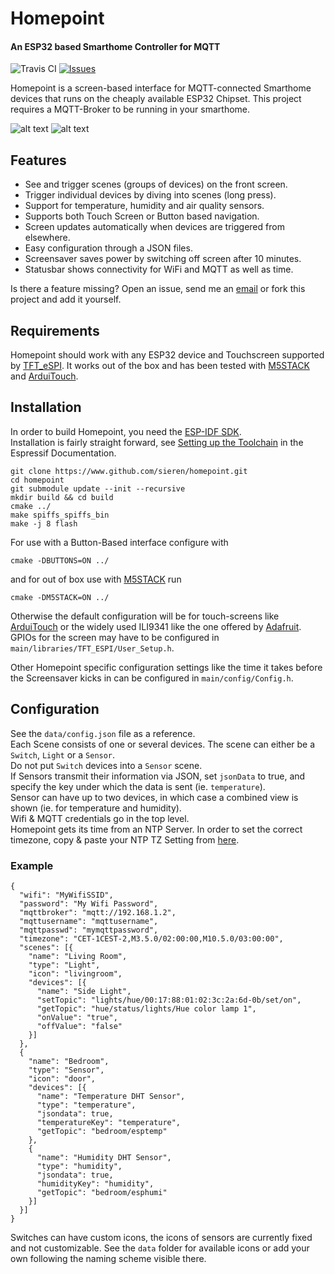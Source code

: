 Homepoint
=============
#### An ESP32 based Smarthome Controller for MQTT

![Travis CI](https://travis-ci.org/sieren/Homepoint.svg?branch=master "Travis CI
Status")
[![Issues](https://img.shields.io/github/issues/sieren/Homepoint.svg
"Issues")](https://github.com/sieren/Homepoint/issues)

Homepoint is a screen-based interface for MQTT-connected Smarthome devices that runs
on the cheaply available ESP32 Chipset.
This project requires a MQTT-Broker to be running in your smarthome.

![alt text](https://raw.githubusercontent.com/sieren/Homepoint/master/media/img1.jpg "M5Stack")
![alt text](https://raw.githubusercontent.com/sieren/Homepoint/master/media/img2.gif "ArduiTouch")

## Features

+ See and trigger scenes (groups of devices) on the front screen.
+ Trigger individual devices by diving into scenes (long press).
+ Support for temperature, humidity and air quality sensors.
+ Supports both Touch Screen or Button based navigation.
+ Screen updates automatically when devices are triggered from elsewhere.
+ Easy configuration through a JSON files.
+ Screensaver saves power by switching off screen after 10 minutes.
+ Statusbar shows connectivity for WiFi and MQTT as well as time.

Is there a feature missing? Open an issue, send me an [email](mailto:info@s-r-n.de) or fork this project and add it yourself.

## Requirements
Homepoint should work with any ESP32 device and Touchscreen supported by [TFT_eSPI](https://github.com/Bodmer/TFT_eSPI).
It works out of the box and has been tested with [M5STACK](https://m5stack.com/collections/m5-core) and [ArduiTouch](https://www.hwhardsoft.de/english/webshop/arduitouch/).

## Installation
In order to build Homepoint, you need the [ESP-IDF SDK](https://github.com/espressif/esp-idf).  
Installation is fairly straight forward, see [Setting up the Toolchain](https://docs.espressif.com/projects/esp-idf/en/latest/get-started-cmake/index.html#step-1-set-up-the-toolchain) in the Espressif Documentation.
```
git clone https://www.github.com/sieren/homepoint.git
cd homepoint
git submodule update --init --recursive
mkdir build && cd build
cmake ../
make spiffs_spiffs_bin
make -j 8 flash
```
For use with a Button-Based interface configure with
```
cmake -DBUTTONS=ON ../
```
and for out of box use with [M5STACK](https://m5stack.com/collections/m5-core) run
```
cmake -DM5STACK=ON ../
```

Otherwise the default configuration will be for touch-screens like [ArduiTouch](https://www.hwhardsoft.de/english/webshop/arduitouch/) or the widely used ILI9341 like the one offered by [Adafruit](https://www.adafruit.com/product/1770).
GPIOs for the screen may have to be configured in `main/libraries/TFT_ESPI/User_Setup.h`.  
  
Other Homepoint specific configuration settings like the time it takes before the Screensaver kicks in can be configured in `main/config/Config.h`.

## Configuration
See the `data/config.json` file as a reference.  
Each Scene consists of one or several devices. The scene can either be a `Switch`, `Light` or a `Sensor`.  
Do not put `Switch` devices into a `Sensor` scene.  
If Sensors transmit their information via JSON, set `jsonData` to true, and specify the key under which the data is sent (ie. `temperature`).  
Sensor can have up to two devices, in which case a combined view is shown (ie. for temperature and humidity).  
Wifi & MQTT credentials go in the top level.  
Homepoint gets its time from an NTP Server. In order to set the correct timezone, copy & paste your NTP TZ Setting from [here](https://remotemonitoringsystems.ca/time-zone-abbreviations.php).  

### Example
```
{
  "wifi": "MyWifiSSID",
  "password": "My Wifi Password",
  "mqttbroker": "mqtt://192.168.1.2",
  "mqttusername": "mqttusername",
  "mqttpasswd": "mymqttpassword",
  "timezone": "CET-1CEST-2,M3.5.0/02:00:00,M10.5.0/03:00:00",
  "scenes": [{
    "name": "Living Room",
    "type": "Light",
    "icon": "livingroom",
    "devices": [{
      "name": "Side Light",
      "setTopic": "lights/hue/00:17:88:01:02:3c:2a:6d-0b/set/on",
      "getTopic": "hue/status/lights/Hue color lamp 1",
      "onValue": "true",
      "offValue": "false"
    }]
  },
  {
    "name": "Bedroom",
    "type": "Sensor",
    "icon": "door",
    "devices": [{
      "name": "Temperature DHT Sensor",
      "type": "temperature",
      "jsondata": true,
      "temperatureKey": "temperature",
      "getTopic": "bedroom/esptemp"
    },
    {
      "name": "Humidity DHT Sensor",
      "type": "humidity",
      "jsondata": true,
      "humidityKey": "humidity",
      "getTopic": "bedroom/esphumi"
    }]
  }]
}
```
Switches can have custom icons, the icons of sensors are currently fixed and not customizable.
See the `data` folder for available icons or add your own following the naming scheme visible there.
